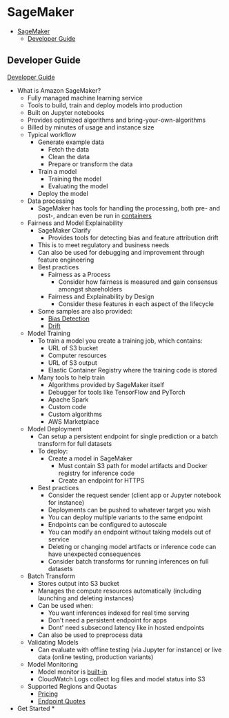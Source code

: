 # SageMaker 

- [SageMaker](#sagemaker)
  - [Developer Guide](#developer-guide)

## Developer Guide 
[Developer Guide](https://docs.aws.amazon.com/sagemaker/latest/dg/whatis.html)
* What is Amazon SageMaker?
  * Fully managed machine learning service
  * Tools to build, train and deploy models into production
  * Built on Jupyter notebooks
  * Provides optimized algorithms and bring-your-own-algorithms
  * Billed by minutes of usage and instance size
  * Typical workflow
    * Generate example data
      * Fetch the data
      * Clean the data
      * Prepare or transform the data
    * Train a model
      * Training the model
      * Evaluating the model
    * Deploy the model
  * Data processing
    * SageMaker has tools for handling the processing, both pre- and post-, andcan even be run in [containers](https://docs.aws.amazon.com/sagemaker/latest/dg/build-your-own-processing-container.html)
  * Fairness and Model Explainability
    * SageMaker Clarify
      * Provides tools for detecting bias and feature attribution drift
    * This is to meet regulatory and business needs
    * Can also be used for debugging and improvement through feature engineering
    * Best practices
      * Fairness as a Process
        * Consider how fairness is measured and gain consensus amongst shareholders
      * Fairness and Explainability by Design
        * Consider these features in each aspect of the lifecycle
    * Some samples are also provided:
      * [Bias Detection](https://github.com/aws/amazon-sagemaker-examples/blob/master/sagemaker_processing/fairness_and_explainability/fairness_and_explainability.ipynb)
      * [Drift](https://github.com/aws/amazon-sagemaker-examples/blob/master/sagemaker_model_monitor/fairness_and_explainability/SageMaker-Model-Monitor-Fairness-and-Explainability.ipynb)
  * Model Training
    * To train a model you create a training job, which contains:
      * URL of S3 bucket
      * Computer resources
      * URL of S3 output
      * Elastic Container Registry where the training code is stored
    * Many tools to help train
      * Algorithms provided by SageMaker itself
      * Debugger for tools like TensorFlow and PyTorch
      * Apache Spark
      * Custom code
      * Custom algorithms
      * AWS Marketplace
  * Model Deployment
    * Can setup a persistent endpoint for single prediction or a batch transform for full datasets
    * To deploy:
      * Create a model in SageMaker
        * Must contain S3 path for model artifacts and Docker registry for inference code
        * Create an endpoint for HTTPS
    * Best practices
      * Consider the request sender (client app or Jupyter notebook for instance)
      * Deployments can be pushed to whatever target you wish
      * You can deploy multiple variants to the same endpoint
      * Endpoints can be configured to autoscale
      * You can modify an endpoint without taking models out of service
      * Deleting or changing model artifacts or inference code can have unexpected consequences
      * Consider batch transforms for running inferences on full datasets
  * Batch Transform
    * Stores output into S3 bucket
    * Manages the compute resources automatically (including launching and deleting instances)
    * Can be used when:
      * You want inferences indexed for real time serving
      * Don't need a persistent endpoint for apps
      * Dont' need subsecond latency like in hosted endpoints
    * Can also be used to preprocess data
  * Validating Models
    * Can evaluate with offline testing (via Jupyter for instance) or live data (online testing, production variants)
  * Model Monitoring
    * Model monitor is [built-in](https://docs.aws.amazon.com/sagemaker/latest/dg/model-monitor.html)
    * CloudWatch Logs collect log files and model status into S3
  * Supported Regions and Quotas
    * [Pricing](http://aws.amazon.com/sagemaker/pricing/)
    * [Endpoint Quotes](https://docs.aws.amazon.com/general/latest/gr/sagemaker.html)
* Get Started
  * 